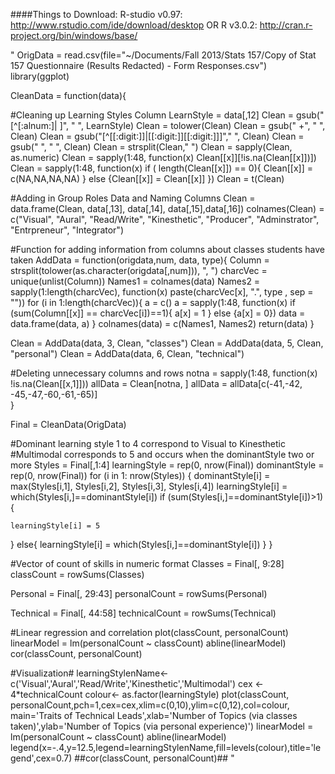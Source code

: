 ####Things to Download:
R-studio v0.97: http://www.rstudio.com/ide/download/desktop
OR
R v3.0.2: http://cran.r-project.org/bin/windows/base/

"
OrigData = read.csv(file="~/Documents/Fall 2013/Stats 157/Copy of Stat 157 Questionnaire (Results Redacted) - Form Responses.csv")
library(ggplot)

CleanData = function(data){
  
  #Cleaning up Learning Styles Column
  LearnStyle = data[,12]
  Clean = gsub("[^[:alnum:]| ]", " ", LearnStyle)
  Clean = tolower(Clean)
  Clean = gsub("  +", " ", Clean)
  Clean = gsub("[^[[:digit:]]|[[:digit:]][[:digit:]]]"," ", Clean)
  Clean = gsub("  ", " ", Clean)
  Clean = strsplit(Clean," ")
  Clean = sapply(Clean, as.numeric)
  Clean = sapply(1:48, function(x) Clean[[x]][!is.na(Clean[[x]])])
  Clean = sapply(1:48, function(x) if ( length(Clean[[x]]) == 0){
    Clean[[x]] = c(NA,NA,NA,NA)
  } else {Clean[[x]] = Clean[[x]] })
  Clean = t(Clean)
  
  #Adding in Group Roles Data and Naming Columns
  Clean = data.frame(Clean, data[,13], data[,14], data[,15],data[,16])
  colnames(Clean) = c("Visual", "Aural", "Read/Write", "Kinesthetic", "Producer", "Adminstrator", "Entrpreneur", "Integrator")
  
  #Function for adding information from columns about classes students have taken 
  AddData = function(origdata,num, data, type){
    Column = strsplit(tolower(as.character(origdata[,num])), ", ")
    charcVec = unique(unlist(Column))
    Names1 = colnames(data)
    Names2 = sapply(1:length(charcVec), function(x) paste(charcVec[x], ".", type , sep = ""))
    for (i in 1:length(charcVec)){
      a = c()
      a = sapply(1:48, function(x) if (sum(Column[[x]] == charcVec[i])==1){
        a[x]  = 1
      } else  {a[x] = 0})
      data = data.frame(data, a)
    }
    colnames(data) = c(Names1, Names2)
    return(data)
  }
  
  Clean = AddData(data, 3, Clean, "classes")
  Clean = AddData(data, 5, Clean, "personal")
  Clean = AddData(data, 6, Clean, "technical")
  
  #Deleting unnecessary columns and rows
  notna = sapply(1:48, function(x) !is.na(Clean[[x,1]]))
  allData = Clean[notna, ]
  allData = allData[c(-41,-42, -45,-47,-60,-61,-65)]  
}

Final = CleanData(OrigData)

#Dominant learning style 1 to 4 correspond to Visual to Kinesthetic
#Multimodal corresponds to 5 and occurs when the dominantStyle two or more
Styles = Final[,1:4]
learningStyle = rep(0, nrow(Final))
dominantStyle = rep(0, nrow(Final))
for (i in 1: nrow(Styles)) {
  dominantStyle[i] = max(Styles[i,1], Styles[i,2], Styles[i,3], Styles[i,4])
  learningStyle[i] = which(Styles[i,]==dominantStyle[i])
  if (sum(Styles[i,]==dominantStyle[i])>1) {
    
    learningStyle[i] = 5
  }
  else{
    learningStyle[i] = which(Styles[i,]==dominantStyle[i])
  }
}

#Vector of count of skills in numeric format
Classes = Final[, 9:28]
classCount = rowSums(Classes)

Personal = Final[, 29:43]
personalCount = rowSums(Personal)

Technical = Final[, 44:58]
technicalCount = rowSums(Technical)

#Linear regression and correlation
plot(classCount, personalCount)
linearModel = lm(personalCount ~ classCount)
abline(linearModel)
cor(classCount, personalCount)


#Visualization# 
learningStylenName<-c('Visual','Aural','Read/Write','Kinesthetic','Multimodal')
cex <- 4*technicalCount
colour<- as.factor(learningStyle)
plot(classCount, personalCount,pch=1,cex=cex,xlim=c(0,10),ylim=c(0,12),col=colour,
     main='Traits of Technical Leads',xlab='Number of Topics (via classes taken)',ylab='Number of Topics (via  personal experience)')
linearModel = lm(personalCount ~ classCount)
abline(linearModel)
legend(x=-.4,y=12.5,legend=learningStylenName,fill=levels(colour),title='legend',cex=0.7)
##cor(classCount, personalCount)##
"
